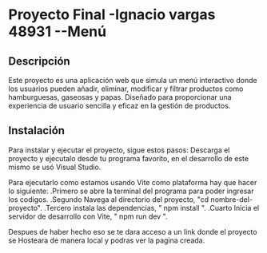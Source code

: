 # Proyecto Final -Ignacio vargas 48931 --Menú

## Descripción
 Este proyecto es una aplicación web que simula un menú interactivo donde los usuarios pueden añadir, eliminar, modificar y filtrar productos como hamburguesas, gaseosas y papas. 
 Diseñado para proporcionar una experiencia de usuario sencilla y eficaz en la gestión de productos.

## Instalación
Para instalar y ejecutar el proyecto, sigue estos pasos:
Descarga el proyecto y ejecutalo desde tu programa favorito, en el desarrollo de este mismo se usó Visual Studio.

  Para ejecutarlo como estamos usando Vite como plataforma hay que hacer lo siguiente:
       .Primero se abre la terminal del programa para poder ingresar los codigos.
       .Segundo Navega al directorio del proyecto, "cd nombre-del-proyecto".
       .Tercero instala las dependencias, " npm install ".
       .Cuarto Inicia el servidor de desarrollo con Vite, " npm run dev ".
       
  Despues de haber hecho eso se te dara acceso a un link donde el proyecto se Hosteara de manera local y podras ver la pagina creada.      

